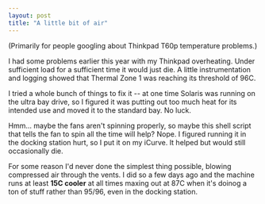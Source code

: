 ```yaml
---
layout: post
title: "A little bit of air"
---
```




<p>(Primarily for people googling about Thinkpad T60p temperature
problems.)</p>

<p>I had some problems earlier this year with my Thinkpad
overheating. Under sufficient load for a sufficient time it would just
die. A little instrumentation and logging showed that Thermal Zone 1
was reaching its threshold of 96C.</p>

<p> I tried a whole bunch of things to fix it -- at one time Solaris
was running on the ultra bay drive, so I figured it was putting out
too much heat for its intended use and moved it to the standard
bay. No luck.</p>

<p>Hmm... maybe the fans aren't spinning properly, so maybe this shell
script that tells the fan to spin all the time will help? Nope. I
figured running it in the docking station hurt, so I put it on my
iCurve. It helped but would still occasionally die.</p>

<p>For some reason I'd never done the simplest thing possible, blowing
compressed air through the vents. I did so a few days ago and the
machine runs at least <b>15C cooler</b> at all times maxing out at 87C
when it's doinog a ton of stuff rather than 95/96, even in the docking
station.</p>


